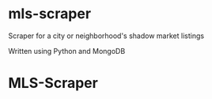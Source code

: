 # mls-scraper
Scraper for a city or neighborhood's shadow market listings

Written using Python and MongoDB
# MLS-Scraper
